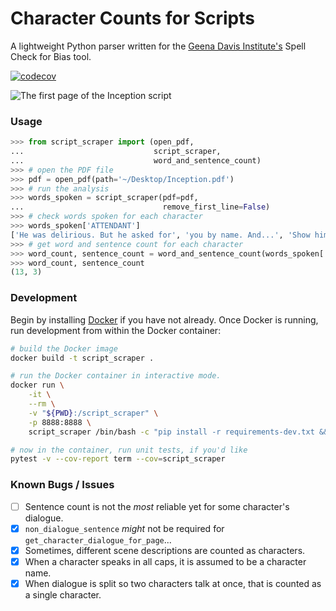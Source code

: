 # Character Counts for Scripts

A lightweight Python parser written for the [Geena Davis Institute's](https://seejane.org) Spell Check for Bias tool.

[![codecov](https://codecov.io/gh/nathancooperjones/script-scraper/branch/master/graph/badge.svg?token=4YKUOBQM53)](https://codecov.io/gh/nathancooperjones/script-scraper)

![The first page of the Inception script](https://nathancooperjones.com/wp-content/uploads/2020/05/2-1024x888.jpg)

### Usage
```python
>>> from script_scraper import (open_pdf,
...                             script_scraper,
...                             word_and_sentence_count)
>>> # open the PDF file
>>> pdf = open_pdf(path='~/Desktop/Inception.pdf')
>>> # run the analysis
>>> words_spoken = script_scraper(pdf=pdf,
...                               remove_first_line=False)
>>> # check words spoken for each character
>>> words_spoken['ATTENDANT']
['He was delirious. But he asked for', 'you by name. And...', 'Show him.']
>>> # get word and sentence count for each character
>>> word_count, sentence_count = word_and_sentence_count(words_spoken['ATTENDANT'])
>>> word_count, sentence_count
(13, 3)
```

### Development
Begin by installing [Docker](https://docs.docker.com/install/) if you have not already. Once Docker is running, run development from within the Docker container:

```bash
# build the Docker image
docker build -t script_scraper .

# run the Docker container in interactive mode.
docker run \
    -it \
    --rm \
    -v "${PWD}:/script_scraper" \
    -p 8888:8888 \
    script_scraper /bin/bash -c "pip install -r requirements-dev.txt && bash"

# now in the container, run unit tests, if you'd like
pytest -v --cov-report term --cov=script_scraper
```

### Known Bugs / Issues
- [ ] Sentence count is not the _most_ reliable yet for some character's dialogue.
- [X] `non_dialogue_sentence` _might_ not be required for `get_character_dialogue_for_page`...
- [X] Sometimes, different scene descriptions are counted as characters.
- [X] When a character speaks in all caps, it is assumed to be a character name.
- [X] When dialogue is split so two characters talk at once, that is counted as a single character.

